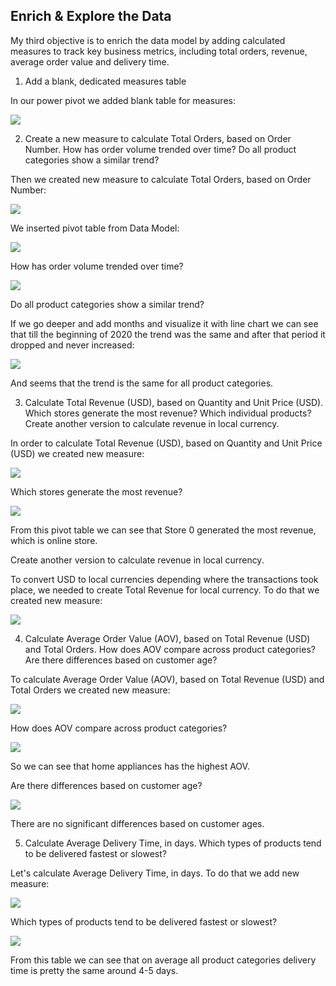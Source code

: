 ## Enrich & Explore the Data

My third objective is to enrich the data model by adding calculated measures to track key business metrics, including total orders, revenue, average order value and delivery time.

1. Add a blank, dedicated measures table

In our power pivot we added blank table for measures:

![](/Global_Electronics_Retailer/screenshots/adding_blank_table.png)

2. Create a new measure to calculate Total Orders, based on Order Number. How has order volume trended over time? Do all product categories show a similar trend?

Then we created new measure to calculate Total Orders, based on Order Number:

![](/Global_Electronics_Retailer/screenshots/adding_measure_for_order_numbers.png)

We inserted pivot table from Data Model:

![](/Global_Electronics_Retailer/screenshots/creating_pivot_table.png)

How has order volume trended over time?

![](/Global_Electronics_Retailer/screenshots/order_trends.png)

Do all product categories show a similar trend?

If we go deeper and add months and visualize it with line chart we can see that till the beginning of 2020 the trend was the same and after that period it dropped and never increased:

![](/Global_Electronics_Retailer/screenshots/visualizing_trends.png)

And seems that the trend is the same for all product categories. 

3. Calculate Total Revenue (USD), based on Quantity and Unit Price (USD). Which stores generate the most revenue? Which individual products? Create another version to calculate revenue in local currency.

In order to calculate Total Revenue (USD), based on Quantity and Unit Price (USD) we created new measure:

![](/Global_Electronics_Retailer/screenshots/adding_total_revenue_measure.png)

Which stores generate the most revenue?

![](/Global_Electronics_Retailer/screenshots/store_revenue.png)

From this pivot table we can see that Store 0 generated the most revenue, which is online store. 

Create another version to calculate revenue in local currency.

To convert USD to local currencies depending where the transactions took place, we needed to create Total Revenue for local currency. To do that we created new measure:

![](/Global_Electronics_Retailer/screenshots/adding_total_revenue_measure_local.png)

4. Calculate Average Order Value (AOV), based on Total Revenue (USD) and Total Orders. How does AOV compare across product categories? Are there differences based on customer age?

To calculate Average Order Value (AOV), based on Total Revenue (USD) and Total Orders we created new measure:

![](/Global_Electronics_Retailer/screenshots/AOV.png)

How does AOV compare across product categories?

![](/Global_Electronics_Retailer/screenshots/aov_and_categories.png)

So we can see that home appliances has the highest AOV. 

Are there differences based on customer age?

![](/Global_Electronics_Retailer/screenshots/age_and_aov.png)

There are no significant differences based on customer ages. 

5. Calculate Average Delivery Time, in days. Which types of products tend to be delivered fastest or slowest?

Let's calculate Average Delivery Time, in days. To do that we add new measure:

![](/Global_Electronics_Retailer/screenshots/average_delivery_date.png)

Which types of products tend to be delivered fastest or slowest?

![](/Global_Electronics_Retailer/screenshots/category_delivery.png)

From this table we can see that on average all product categories delivery time is pretty the same around 4-5 days.  